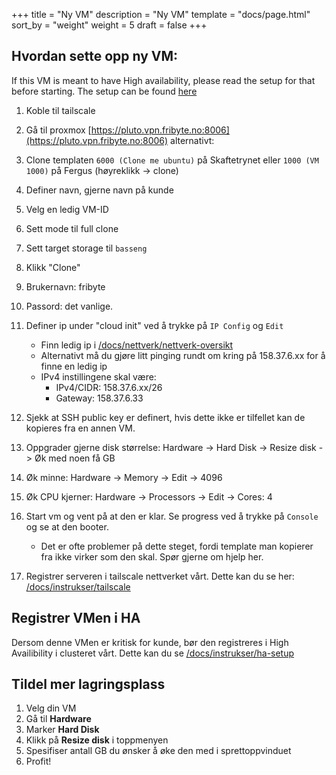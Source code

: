 +++
title = "Ny VM"
description = "Ny VM"
template = "docs/page.html"
sort_by = "weight"
weight = 5
draft = false
+++

## Hvordan sette opp ny VM:

If this VM is meant to have High availability, please read the setup for that
before starting. The setup can be found [here](../ha-setup)

1. Koble til tailscale
1. Gå til proxmox
   [https://pluto.vpn.fribyte.no:8006](https://pluto.vpn.fribyte.no:8006)
   alternativt:
1. Clone templaten `6000 (Clone me ubuntu)` på Skaftetrynet eller
   `1000 (VM 1000)` på Fergus (høyreklikk -> clone)
1. Definer navn, gjerne navn på kunde
1. Velg en ledig VM-ID
1. Sett mode til full clone
1. Sett target storage til `basseng`
1. Klikk "Clone"
1. Brukernavn: fribyte
1. Passord: det vanlige.
1. Definer ip under "cloud init" ved å trykke på `IP Config` og `Edit`
   - Finn ledig ip i
     [/docs/nettverk/nettverk-oversikt](/docs/nettverk/nettverk-oversikt)
   - Alternativt må du gjøre litt pinging rundt om kring på 158.37.6.xx for å
     finne en ledig ip
   - IPv4 instillingene skal være:
     - IPv4/CIDR: 158.37.6.xx/26
     - Gateway: 158.37.6.33
1. Sjekk at SSH public key er definert, hvis dette ikke er tilfellet kan de
   kopieres fra en annen VM.
1. Oppgrader gjerne disk størrelse: Hardware -> Hard Disk -> Resize disk -> Øk
   med noen få GB
1. Øk minne: Hardware -> Memory -> Edit -> 4096
1. Øk CPU kjerner: Hardware -> Processors -> Edit -> Cores: 4
1. Start vm og vent på at den er klar. Se progress ved å trykke på `Console` og
   se at den booter.

   - Det er ofte problemer på dette steget, fordi template man kopierer fra ikke
     virker som den skal. Spør gjerne om hjelp her.

1. Registrer serveren i tailscale nettverket vårt. Dette kan du se her:
   [/docs/instrukser/tailscale](/docs/instrukser/tailscale)

## Registrer VMen i HA

Dersom denne VMen er kritisk for kunde, bør den registreres i High Availibility
i clusteret vårt. Dette kan du se
[/docs/instrukser/ha-setup](/docs/instrukser/ha-setup)

## Tildel mer lagringsplass

1. Velg din VM
1. Gå til **Hardware**
1. Marker **Hard Disk**
1. Klikk på **Resize disk** i toppmenyen
1. Spesifiser antall GB du ønsker å øke den med i sprettoppvinduet
1. Profit!
